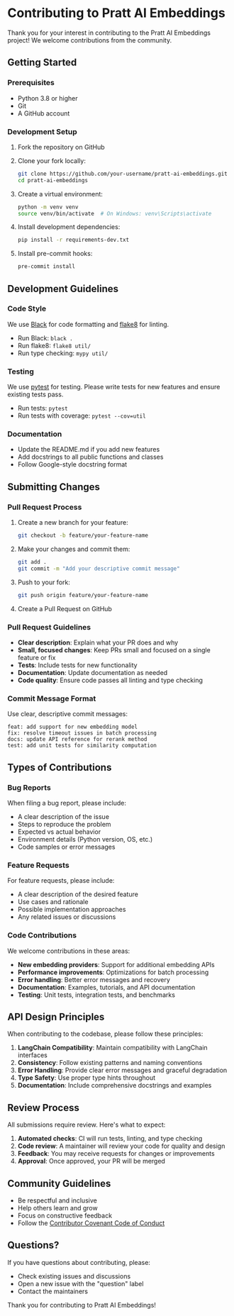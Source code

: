 # Contributing to Pratt AI Embeddings

Thank you for your interest in contributing to the Pratt AI Embeddings project! We welcome contributions from the community.

## Getting Started

### Prerequisites

- Python 3.8 or higher
- Git
- A GitHub account

### Development Setup

1. Fork the repository on GitHub
2. Clone your fork locally:
   ```bash
   git clone https://github.com/your-username/pratt-ai-embeddings.git
   cd pratt-ai-embeddings
   ```

3. Create a virtual environment:
   ```bash
   python -m venv venv
   source venv/bin/activate  # On Windows: venv\Scripts\activate
   ```

4. Install development dependencies:
   ```bash
   pip install -r requirements-dev.txt
   ```

5. Install pre-commit hooks:
   ```bash
   pre-commit install
   ```

## Development Guidelines

### Code Style

We use [Black](https://black.readthedocs.io/) for code formatting and [flake8](https://flake8.pycqa.org/) for linting.

- Run Black: `black .`
- Run flake8: `flake8 util/`
- Run type checking: `mypy util/`

### Testing

We use [pytest](https://pytest.org/) for testing. Please write tests for new features and ensure existing tests pass.

- Run tests: `pytest`
- Run tests with coverage: `pytest --cov=util`

### Documentation

- Update the README.md if you add new features
- Add docstrings to all public functions and classes
- Follow Google-style docstring format

## Submitting Changes

### Pull Request Process

1. Create a new branch for your feature:
   ```bash
   git checkout -b feature/your-feature-name
   ```

2. Make your changes and commit them:
   ```bash
   git add .
   git commit -m "Add your descriptive commit message"
   ```

3. Push to your fork:
   ```bash
   git push origin feature/your-feature-name
   ```

4. Create a Pull Request on GitHub

### Pull Request Guidelines

- **Clear description**: Explain what your PR does and why
- **Small, focused changes**: Keep PRs small and focused on a single feature or fix
- **Tests**: Include tests for new functionality
- **Documentation**: Update documentation as needed
- **Code quality**: Ensure code passes all linting and type checking

### Commit Message Format

Use clear, descriptive commit messages:

```
feat: add support for new embedding model
fix: resolve timeout issues in batch processing
docs: update API reference for rerank method
test: add unit tests for similarity computation
```

## Types of Contributions

### Bug Reports

When filing a bug report, please include:

- A clear description of the issue
- Steps to reproduce the problem
- Expected vs actual behavior
- Environment details (Python version, OS, etc.)
- Code samples or error messages

### Feature Requests

For feature requests, please include:

- A clear description of the desired feature
- Use cases and rationale
- Possible implementation approaches
- Any related issues or discussions

### Code Contributions

We welcome contributions in these areas:

- **New embedding providers**: Support for additional embedding APIs
- **Performance improvements**: Optimizations for batch processing
- **Error handling**: Better error messages and recovery
- **Documentation**: Examples, tutorials, and API documentation
- **Testing**: Unit tests, integration tests, and benchmarks

## API Design Principles

When contributing to the codebase, please follow these principles:

1. **LangChain Compatibility**: Maintain compatibility with LangChain interfaces
2. **Consistency**: Follow existing patterns and naming conventions
3. **Error Handling**: Provide clear error messages and graceful degradation
4. **Type Safety**: Use proper type hints throughout
5. **Documentation**: Include comprehensive docstrings and examples

## Review Process

All submissions require review. Here's what to expect:

1. **Automated checks**: CI will run tests, linting, and type checking
2. **Code review**: A maintainer will review your code for quality and design
3. **Feedback**: You may receive requests for changes or improvements
4. **Approval**: Once approved, your PR will be merged

## Community Guidelines

- Be respectful and inclusive
- Help others learn and grow
- Focus on constructive feedback
- Follow the [Contributor Covenant Code of Conduct](https://www.contributor-covenant.org/version/2/1/code_of_conduct/)

## Questions?

If you have questions about contributing, please:

- Check existing issues and discussions
- Open a new issue with the "question" label
- Contact the maintainers

Thank you for contributing to Pratt AI Embeddings!
